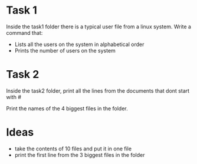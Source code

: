 
Task 1
============================================
Inside the task1 folder there is a typical user file from a linux system. Write a command that:
- Lists all the users on the system in alphabetical order
- Prints the number of users on the system

Task 2
============================================
Inside the task2 folder, print all the lines from the documents
that dont start with #

Print the names of the 4 biggest files in the folder.

Ideas
============================================
- take the contents of 10 files and put it in one file
- print the first line from the 3 biggest files in the folder 
